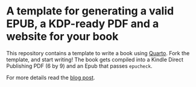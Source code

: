 # A template for generating a valid EPUB, a KDP-ready PDF and a website for your book

This repository contains a template to write a book using [Quarto](https://quarto.org/). Fork the template, and start writing!
The book gets compiled into a Kindle Direct Publishing PDF (6 by 9) and an Epub that passes `epucheck`.

For more details read the [blog post](https://www.brodrigues.co/blog/2023-06-29-book_quarto/).
